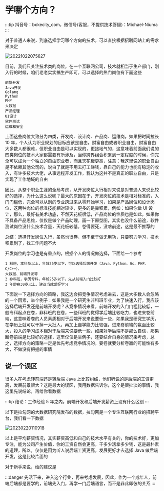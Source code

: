 # 学哪个方向？

:::tip
抖音号：bokecity_com，微信号(客服，不提供技术答疑)：Michael-Niuma
:::

对于普通人来说，到底选择学习哪个方向的技术，可以直接根据招聘网站上的需求来决定

![20221022075627](https://nodeing-com-1252923609.cos.ap-chengdu.myqcloud.com//document20221022075627.png)

目前，我们只关注技术类的岗位，在一个互联网公司，技术就相当于生产部门，刚入行的时候，咱们老老实实搞生产即可，可以选择的热门岗位有下面这些

```
前端开发
Java开发
Golang
Python
PHP
大数据
产品经理
UI设计
软件测试
运维和安全
```

上面这些岗位大致分为四类，开发岗、设计岗、产品岗、运维岗，如果把时间拉长 10 年，个人认为职业规划的目标应该是自由，财富自由或者职业自由，财富自由大多数人都很难，但职业自由是可以实现的，更接地气的，这意味着前面我们说的四类岗位的技术大家都需要有所涉及，当你跨界组合积累到一定程度的时候，你完全可以成为一个独立的自由职业者，而且天花板更高，注意：我这里说的职业自由是不依赖其他公司的，说白了就是不用去打工赚钱，靠自己的能力也能有稳定的收入，有许多技术大佬，从事远程开发工作，我认为这并不是真正的职业自由，只是实现了工作地域的自由

因此，从整个职业生涯的全局考虑，从开发岗位入行相对来说是对普通人来说比较好的选择，为什么这么说呢？最大的原因在于，开发岗位的技术是相对标准的，入门门槛低，完全可以从别的专业跨过来从零开始学习，如果是产品岗位和设计岗位，这两种岗位的标准技能相对较少，更多的是靠积累，例如：如果你做 UI 设计，那么，最好有美术功底，不然天花板很低，产品岗位的性质也是如此，如果你不具备产品思维，仅仅是做个产品助理，画一下原型图，其实也没什么前途，软件测试岗位没什么技术含量，天花板较低，卷得要死，没啥前途，这是最不推荐的

总结：选择开发岗位入行，虽然也很卷，但不至于做无用功，只要努力学习，技术积累到了，找工作问题不大

开发岗位的学习也是有重点的，根据个人的情况做选择，下面给一个参考

```
1 科班，本科及以上，年龄25岁以下，可以选择后端开发（Java、Python、Go、PHP、C/C++）、
大数据、前端开发等
2 非科班，学历专科，年龄25岁以下，先从前端入门比较好
3 年龄在30岁以上，建议当成爱好学习
```

下面说一下选择方向的策略，我这边会把竞争情况考虑进去，这是大多数人会忽略的一个因素，举个例子：如果我是一个研究生非科班毕业，为了快速入行，我应该选择后端开发还是前端开发呢？从竞争情况来看，前端开发的入门门槛比较低，一般专科起点在卷，非科班的在卷，一些科班的觉得学后端比较吃力，也进来卷前端，这意味着卷的人员素质相对于后端开发来说要低一些，如果我是研究生学历，在学历上就可以干掉一大批人，再加上自学能力比较强，进来卷前端的赢面比较大，投入的学习成本相对于后端来说要低一些，如果对学后端不是那么自信，那果断卷前端是比较好的选择，这里仅仅是举例子，还要结合自身的情况来考虑，总之，选择方向的策略一定是优先考虑竞争情况的，要卷就要分析卷赢的可能性有多大，不做没有把握的事情

## 说一个误区

很多人在考虑转前端还是转后端 Java 上比较纠结，他们听说的是后端的工资更高，发展前景很大？这是最大的误区，我用数据告诉你，这个是很扯淡的事情，我这里先说结论，再给你看数据

:::tip
结论：工作经验 5 年之内，前端开发和后端开发薪资上没有什么区别
:::

以下是拉勾网的大数据研究院发布的数据，拉勾网是一个专注互联网行业的招聘平台，我们看一下数据

![20230220110918](https://nodeing-com-1252923609.cos.ap-chengdu.myqcloud.com//document20230220110918.png)

以上是平均薪资情况，其实薪资高低和自己的技术水平有关的，你的技术好，更加专注，能为公司产生价值，你的工资自然会更高，干多少活拿多少钱，这是最朴素的道理，所以，仅仅是因为听人说后端工资更高，发展更好才去选择 Java 做后端开发，这是比较片面的

对于新手来说，给的建议是

:::danger
先活下来，进入这个行业，再来考虑发展，因此，作为一个成年人，前端后端都是要学的，前端先入门，再学一门后端语言，而不是非此即彼的关系
:::
